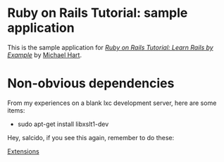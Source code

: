# Ruby on Rails Tutorial: sample application

This is the sample application for [*Ruby on Rails Tutorial: Learn Rails by Example*](http://railstutorial.org/)
by [Michael Hart](http://michaelhartl.com/).

# Non-obvious dependencies

From my experiences on a blank lxc development server, here are some items:

* sudo apt-get install libxslt1-dev

Hey, salcido, if you see this again, remember to do these:

[Extensions](http://ruby.railstutorial.org/chapters/following-users#sec-extensions_to_the_sample_application)
